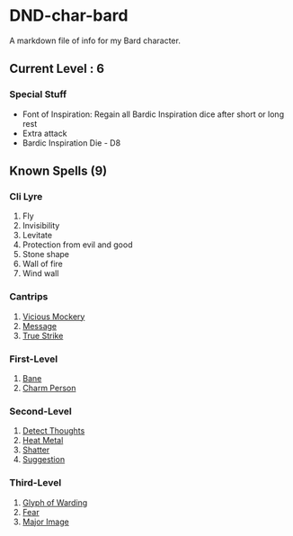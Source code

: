 # DND-char-bard
A markdown file of info for my Bard character.

## Current Level : 6

### Special Stuff

- Font of Inspiration: Regain all Bardic Inspiration dice after short or long rest
- Extra attack
- Bardic Inspiration Die - D8

## Known Spells (9)

### Cli Lyre

1. Fly 
1. Invisibility 
1. Levitate
1. Protection from evil and good
1. Stone shape
1. Wall of fire
1. Wind wall 

### Cantrips

1. [Vicious Mockery](https://5thsrd.org/spellcasting/spells/vicious_mockery/)
1. [Message](https://5thsrd.org/spellcasting/spells/message/)
1. [True Strike](https://5thsrd.org/spellcasting/spells/true_strike/)

### First-Level

1. [Bane](https://5thsrd.org/spellcasting/spells/bane/)
1. [Charm Person](https://5thsrd.org/spellcasting/spells/charm_person/)

### Second-Level

1. [Detect Thoughts](https://5thsrd.org/spellcasting/spells/detect_thoughts/)
1. [Heat Metal](https://5thsrd.org/spellcasting/spells/heat_metal/)
1. [Shatter](https://5thsrd.org/spellcasting/spells/shatter/)
1. [Suggestion](https://5thsrd.org/spellcasting/spells/suggestion/)

### Third-Level

1. [Glyph of Warding](https://5thsrd.org/spellcasting/spells/glyph_of_warding/)
1. [Fear](https://5thsrd.org/spellcasting/spells/fear/)
1. [Major Image](https://5thsrd.org/spellcasting/spells/major_image/)
